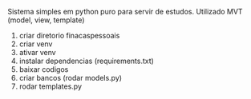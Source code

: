 Sistema simples em python puro para servir de estudos. Utilizado MVT (model, view, template)

1) criar diretorio finacaspessoais
2) criar venv
3) ativar venv
4) instalar dependencias (requirements.txt)
5) baixar codigos
6) criar bancos (rodar models.py)
7) rodar templates.py


